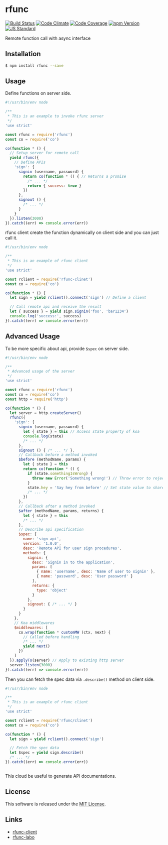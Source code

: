 rfunc
==========

<!---
This file is generated by ape-tmpl. Do not update manually.
--->

<!-- Badge Start -->
<a name="badges"></a>

[![Build Status][bd_travis_shield_url]][bd_travis_url]
[![Code Climate][bd_codeclimate_shield_url]][bd_codeclimate_url]
[![Code Coverage][bd_codeclimate_coverage_shield_url]][bd_codeclimate_url]
[![npm Version][bd_npm_shield_url]][bd_npm_url]
[![JS Standard][bd_standard_shield_url]][bd_standard_url]

[bd_repo_url]: https://github.com/rfunc-labo/rfunc
[bd_travis_url]: http://travis-ci.org/rfunc-labo/rfunc
[bd_travis_shield_url]: http://img.shields.io/travis/rfunc-labo/rfunc.svg?style=flat
[bd_travis_com_url]: http://travis-ci.com/rfunc-labo/rfunc
[bd_travis_com_shield_url]: https://api.travis-ci.com/rfunc-labo/rfunc.svg?token=
[bd_license_url]: https://github.com/rfunc-labo/rfunc/blob/master/LICENSE
[bd_codeclimate_url]: http://codeclimate.com/github/rfunc-labo/rfunc
[bd_codeclimate_shield_url]: http://img.shields.io/codeclimate/github/rfunc-labo/rfunc.svg?style=flat
[bd_codeclimate_coverage_shield_url]: http://img.shields.io/codeclimate/coverage/github/rfunc-labo/rfunc.svg?style=flat
[bd_gemnasium_url]: https://gemnasium.com/rfunc-labo/rfunc
[bd_gemnasium_shield_url]: https://gemnasium.com/rfunc-labo/rfunc.svg
[bd_npm_url]: http://www.npmjs.org/package/rfunc
[bd_npm_shield_url]: http://img.shields.io/npm/v/rfunc.svg?style=flat
[bd_standard_url]: http://standardjs.com/
[bd_standard_shield_url]: https://img.shields.io/badge/code%20style-standard-brightgreen.svg

<!-- Badge End -->


<!-- Description Start -->
<a name="description"></a>

Remote function call with async interface

<!-- Description End -->


<!-- Overview Start -->
<a name="overview"></a>



<!-- Overview End -->


<!-- Sections Start -->
<a name="sections"></a>

<!-- Section from "doc/guides/01.Installation.md.hbs" Start -->

<a name="section-doc-guides-01-installation-md"></a>

Installation
-----

```bash
$ npm install rfunc --save
```


<!-- Section from "doc/guides/01.Installation.md.hbs" End -->

<!-- Section from "doc/guides/02.Usage.md.hbs" Start -->

<a name="section-doc-guides-02-usage-md"></a>

Usage
---------

Define functions on server side.

```javascript
#!/usr/bin/env node

/**
 * This is an example to invoke rfunc server
 */
'use strict'

const rfunc = require('rfunc')
const co = require('co')

co(function * () {
  // Setup server for remote call
  yield rfunc({
    // Define APIs
    'sign': {
      signin (username, password) {
        return co(function * () { // Returns a promise
          /* ... */
          return { success: true }
        })
      },
      signout () {
        /* ... */
      }
    }
  }).listen(3000)
}).catch((err) => console.error(err))


```

rfunc client create the function dynamically on client side and you can just call it.

```javascript
#!/usr/bin/env node

/**
 * This is an example of rfunc client
 */
'use strict'

const rclient = require('rfunc-clinet')
const co = require('co')

co(function * () {
  let sign = yield rclient().connect('sign') // Define a client

  // Call remote api and receive the result
  let { success } = yield sign.signin('foo', 'bar1234')
  console.log('success:', success)
}).catch((err) => console.error(err))

```


<!-- Section from "doc/guides/02.Usage.md.hbs" End -->

<!-- Section from "doc/guides/03.Advanced Usage.md.hbs" Start -->

<a name="section-doc-guides-03-advanced-usage-md"></a>

Advanced Usage
---------

To be more specific about api, provide `$spec` on server side.

```javascript
#!/usr/bin/env node

/**
 * Advanced usage of the server
 */
'use strict'

const rfunc = require('rfunc')
const co = require('co')
const http = require('http')

co(function * () {
  let server = http.createServer()
  rfunc({
    'sign': {
      signin (username, password) {
        let { state } = this // Access state property of koa
        console.log(state)
        /* ... */
      },
      signout () { /* ... */ },
      // Callback before a method invoked
      $before (methodName, params) {
        let { state } = this
        return co(function * () {
          if (state.somethingIsWrong) {
            throw new Error('Something wrong!') // Throw error to reject invoking
          }
          state.hey = 'Say hey from before' // Set state value to share something with methods
          /* ... */
        })
      },
      // Callback after a method invoked
      $after (methodName, params, returns) {
        let { state } = this
        /* ... */
      },
      // Describe api specification
      $spec: {
        name: 'sign-api',
        version: '1.0.0',
        desc: 'Remote API for user sign procedures',
        methods: {
          signin: {
            desc: 'Signin in to the application',
            params: [
              { name: 'username', desc: 'Name of user to signin' },
              { name: 'password', desc: 'User password' }
            ],
            returns: {
              type: 'object'
            }
          },
          signout: { /* ... */ }
        }
      }
    },
    // Koa middlewares
    $middlewares: [
      co.wrap(function * customMW (ctx, next) {
        // Called before handling
        /* ... */
        yield next()
      })
    ]
  }).applyTo(server) // Apply to existing http server
  server.listen(3000)
}).catch((err) => console.error(err))

```

Then you can fetch the spec data via `.describe()` method on client side.

```javascript
#!/usr/bin/env node

/**
 * This is an example of rfunc client
 */
'use strict'

const rclient = require('rfunc/clinet')
const co = require('co')

co(function * () {
  let sign = yield rclient().connect('sign')

  // Fetch the spec data
  let $spec = yield sign.describe()
  /* ... */
}).catch((err) => console.error(err))



```

This cloud be useful to generate API documentations.


<!-- Section from "doc/guides/03.Advanced Usage.md.hbs" End -->


<!-- Sections Start -->


<!-- LICENSE Start -->
<a name="license"></a>

License
-------
This software is released under the [MIT License](https://github.com/rfunc-labo/rfunc/blob/master/LICENSE).

<!-- LICENSE End -->


<!-- Links Start -->
<a name="links"></a>

Links
------

+ [rfunc-client][rfunc_client_url]
+ [rfunc-labo][rfunc_labo_url]

[rfunc_client_url]: https://github.com/rfunc-labo/rfunc-client
[rfunc_labo_url]: https://github.com/rfunc-labo

<!-- Links End -->
